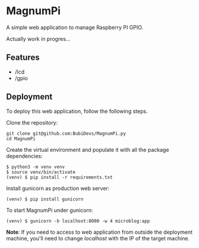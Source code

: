# MagnumPi

A simple web application to manage Raspberry PI GPIO.

Actually work in progres...

## Features

- /lcd
- /gpio

## Deployment

To deploy this web application, follow the following steps.

Clone the repository:

```
git clone git@github.com:BubiDevs/MagnumPi.py
cd MagnumPi
```

Create the virtual environment and populate it with all the package dependencies:

```
$ python3 -m venv venv
$ source venv/bin/activate
(venv) $ pip install -r requirements.txt
```

Install gunicorn as production web server:

```
(venv) $ pip install gunicorn
```

To start MagnumPi under gunicorn:

```
(venv) $ gunicorn -b localhost:8000 -w 4 microblog:app
```

**Note**: If you need to access to web application from outside the deployment machine, you'll need to change *localhost* with the IP of the target machine.